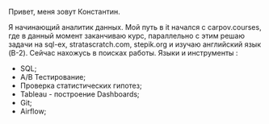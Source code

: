 Привет, меня зовут Константин.

Я начинающий аналитик данных. Мой путь в it начался с carpov.courses, где в данный момент заканчиваю курс, параллельно с этим решаю задачи на sql-ex, stratascratch.com, stepik.org  и изучаю английский язык (B-2). Сейчас нахожусь в поисках работы.
Языки  и инструменты :
- SQL;
- A/B Тестирование;
- Проверка статистических гипотез;
- Tableau - построение Dashboards;
- Git;
- Airflow;
